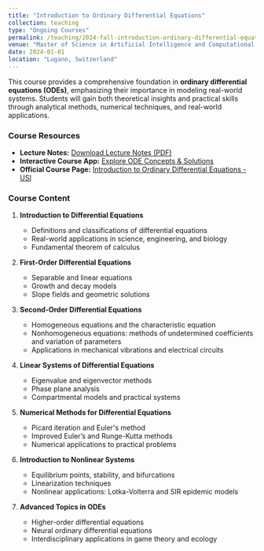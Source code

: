```yaml
---
title: "Introduction to Ordinary Differential Equations"
collection: teaching
type: "Ongoing Courses"
permalink: /teaching/2024-fall-introduction-ordinary-differential-equations
venue: "Master of Science in Artificial Intelligence and Computational Science, Lecture, Elective, 1st and 2nd year. Università della Svizzera italiana, Faculty of Informatics"
date: 2024-01-01
location: "Lugano, Switzerland"
---
```


This course provides a comprehensive foundation in **ordinary differential equations (ODEs)**, emphasizing their importance in modeling real-world systems. Students will gain both theoretical insights and practical skills through analytical methods, numerical techniques, and real-world applications.

### **Course Resources**
- **Lecture Notes:** [Download Lecture Notes (PDF)](https://raw.githubusercontent.com/franciscorichter/franciscorichter.github.io/master/_teaching/Notes/ODE/lecture_notes.pdf)
- **Interactive Course App:** [Explore ODE Concepts & Solutions](https://franciscorichter.shinyapps.io/introODE/)
- **Official Course Page:** [Introduction to Ordinary Differential Equations - USI](https://search.usi.ch/courses/35270720/introduction-to-ordinary-differential-equations)

### **Course Content**

1. **Introduction to Differential Equations**  
   - Definitions and classifications of differential equations  
   - Real-world applications in science, engineering, and biology  
   - Fundamental theorem of calculus

2. **First-Order Differential Equations**  
   - Separable and linear equations  
   - Growth and decay models  
   - Slope fields and geometric solutions

3. **Second-Order Differential Equations**  
   - Homogeneous equations and the characteristic equation  
   - Nonhomogeneous equations: methods of undetermined coefficients and variation of parameters  
   - Applications in mechanical vibrations and electrical circuits  

4. **Linear Systems of Differential Equations**  
   - Eigenvalue and eigenvector methods  
   - Phase plane analysis  
   - Compartmental models and practical systems

5. **Numerical Methods for Differential Equations**  
   - Picard iteration and Euler's method  
   - Improved Euler’s and Runge-Kutta methods  
   - Numerical applications to practical problems

6. **Introduction to Nonlinear Systems**  
   - Equilibrium points, stability, and bifurcations  
   - Linearization techniques  
   - Nonlinear applications: Lotka-Volterra and SIR epidemic models

7. **Advanced Topics in ODEs**  
   - Higher-order differential equations  
   - Neural ordinary differential equations  
   - Interdisciplinary applications in game theory and ecology
